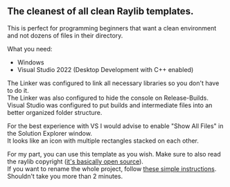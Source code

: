 ## The cleanest of all clean Raylib templates.

This is perfect for programming beginners that want a clean environment and not dozens of files in their directory. <br/>

What you need:
- Windows
- Visual Studio 2022 (Desktop Development with C++ enabled)

The Linker was configured to link all necessary libraries so you don't have to do it. <br/>
The Linker was also configured to hide the console on Release-Builds. <br/>
Visual Studio was configured to put builds and intermediate files into an better organized folder structure. <br/>

For the best experience with VS I would advise to enable "Show All Files" in the Solution Explorer window. <br/>
It looks like an icon with multiple rectangles stacked on each other. <br/>

For my part, you can use this template as you wish. Make sure to also read the raylib copyright ([it's basically open source](https://www.raylib.com/license.html)). <br/>
If you want to rename the whole project, follow [these simple instructions](https://www.linkedin.com/pulse/how-rename-solution-project-visual-studio-/). Shouldn't take you more than 2 minutes. <br/>
